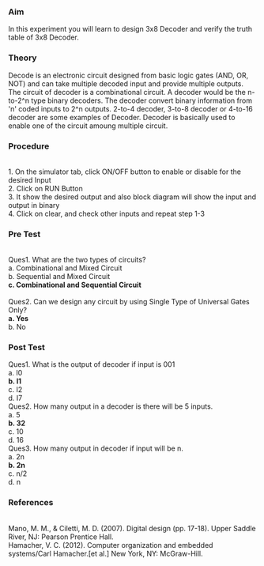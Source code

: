 ### Aim
In this experiment you will learn to design 3x8 Decoder and verify the truth table of 3x8 Decoder.<br>
### Theory
Decode is an electronic circuit designed from basic logic gates (AND, OR, NOT) and can take multiple decoded input and provide multiple outputs. The circuit of decoder is a combinational circuit. A decoder would be the n-to-2^n type binary decoders. The decoder convert binary information from 'n' coded inputs to 2^n outputs. 2-to-4 decoder, 3-to-8 decoder or 4-to-16 decoder are some examples of Decoder. Decoder is basically used to enable one of the circuit amoung multiple circuit.<br>

### Procedure
<br>
1.	On the simulator tab, click ON/OFF button to enable or disable for the desired Input
<br>2.	Click on RUN Button
<br>3.	It show the desired output and also block diagram will show the input and output in binary
<br>4.	Click on clear, and check other inputs and repeat step 1-3

### Pre Test
<br>Ques1. What are the two types of circuits?
<br>a.	Combinational and Mixed Circuit
<br>b.	Sequential and Mixed Circuit
<br><b>c.	Combinational and Sequential Circuit</b>
<br><br>Ques2. Can we design any circuit by using Single Type of Universal Gates Only?
<br><b>a.	Yes</b>	
<br>b.	No

### Post Test<br>
Ques1. What is the output of decoder if input is 001
<br>a.	I0
<br><b>b.	I1</b>
<br>c.	I2
<br>d.	I7
<br>Ques2. How many output in a decoder is there will be 5 inputs.
<br>a.	5
<br><b>b.	32</b><br>
c.	10
<br>d.	16
<br>Ques3. How many output in decoder if input will be n.
<br>a.	2n
<br><b>b.	2n</b>
<br>c.	n/2
<br>d.	n

### References
<br>
Mano, M. M., & Ciletti, M. D. (2007). Digital design (pp. 17-18). Upper Saddle River, NJ: Pearson Prentice Hall.
<br>Hamacher, V. C. (2012). Computer organization and embedded systems/Carl Hamacher.[et al.] New York, NY: McGraw-Hill.
